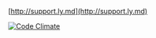 [http://support.ly.md](http://support.ly.md)

[![Code Climate](https://codeclimate.com/github/modouwifi/support.ly.md/badges/gpa.svg)](https://codeclimate.com/github/modouwifi/support.ly.md)

